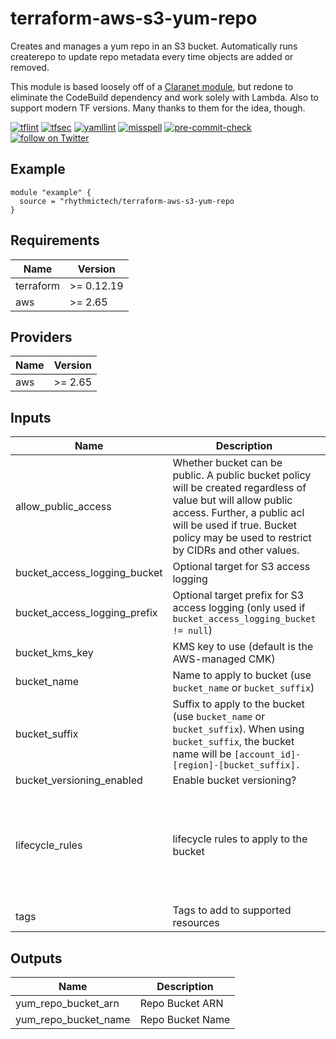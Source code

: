 # terraform-aws-s3-yum-repo

Creates and manages a yum repo in an S3 bucket. Automatically runs createrepo to update repo metadata every time objects are added or removed. 

This module is based loosely off of a [Claranet module](https://github.com/claranet/terraform-aws-s3-yum-repo), but redone to eliminate the CodeBuild dependency and work solely with Lambda. Also to support modern TF versions. Many thanks to them for the idea, though.

[![tflint](https://github.com/rhythmictech/terraform-aws-s3-yum-repo/workflows/tflint/badge.svg?branch=master&event=push)](https://github.com/rhythmictech/terraform-aws-s3-yum-repo/actions?query=workflow%3Atflint+event%3Apush+branch%3Amaster)
[![tfsec](https://github.com/rhythmictech/terraform-aws-s3-yum-repo/workflows/tfsec/badge.svg?branch=master&event=push)](https://github.com/rhythmictech/terraform-aws-s3-yum-repo/actions?query=workflow%3Atfsec+event%3Apush+branch%3Amaster)
[![yamllint](https://github.com/rhythmictech/terraform-aws-s3-yum-repo/workflows/yamllint/badge.svg?branch=master&event=push)](https://github.com/rhythmictech/terraform-aws-s3-yum-repo/actions?query=workflow%3Ayamllint+event%3Apush+branch%3Amaster)
[![misspell](https://github.com/rhythmictech/terraform-aws-s3-yum-repo/workflows/misspell/badge.svg?branch=master&event=push)](https://github.com/rhythmictech/terraform-aws-s3-yum-repo/actions?query=workflow%3Amisspell+event%3Apush+branch%3Amaster)
[![pre-commit-check](https://github.com/rhythmictech/terraform-aws-s3-yum-repo/workflows/pre-commit-check/badge.svg?branch=master&event=push)](https://github.com/rhythmictech/terraform-aws-s3-yum-repo/actions?query=workflow%3Apre-commit-check+event%3Apush+branch%3Amaster)
<a href="https://twitter.com/intent/follow?screen_name=RhythmicTech"><img src="https://img.shields.io/twitter/follow/RhythmicTech?style=social&logo=twitter" alt="follow on Twitter"></a>

## Example

```hcl
module "example" {
  source = "rhythmictech/terraform-aws-s3-yum-repo
}
```

<!-- BEGINNING OF PRE-COMMIT-TERRAFORM DOCS HOOK -->
## Requirements

| Name | Version |
|------|---------|
| terraform | >= 0.12.19 |
| aws | >= 2.65 |

## Providers

| Name | Version |
|------|---------|
| aws | >= 2.65 |

## Inputs

| Name | Description | Type | Default | Required |
|------|-------------|------|---------|:--------:|
| allow\_public\_access | Whether bucket can be public. A public bucket policy will be created regardless of value but will allow public access. Further, a public acl will be used if true. Bucket policy may be used to restrict by CIDRs and other values. | `bool` | `false` | no |
| bucket\_access\_logging\_bucket | Optional target for S3 access logging | `string` | `null` | no |
| bucket\_access\_logging\_prefix | Optional target prefix for S3 access logging (only used if `bucket_access_logging_bucket != null`) | `string` | `null` | no |
| bucket\_kms\_key | KMS key to use (default is the AWS-managed CMK) | `string` | `"aws/s3"` | no |
| bucket\_name | Name to apply to bucket (use `bucket_name` or `bucket_suffix`) | `string` | `null` | no |
| bucket\_suffix | Suffix to apply to the bucket (use `bucket_name` or `bucket_suffix`). When using `bucket_suffix`, the bucket name will be `[account_id]-[region]-[bucket_suffix].` | `string` | `"yumrepo"` | no |
| bucket\_versioning\_enabled | Enable bucket versioning? | `string` | `true` | no |
| lifecycle\_rules | lifecycle rules to apply to the bucket | <pre>list(object(<br>    {<br>      id                            = string<br>      enabled                       = bool<br>      prefix                        = string<br>      expiration                    = number<br>      noncurrent_version_expiration = number<br>  }))</pre> | `[]` | no |
| tags | Tags to add to supported resources | `map(string)` | `{}` | no |

## Outputs

| Name | Description |
|------|-------------|
| yum\_repo\_bucket\_arn | Repo Bucket ARN |
| yum\_repo\_bucket\_name | Repo Bucket Name |

<!-- END OF PRE-COMMIT-TERRAFORM DOCS HOOK -->
